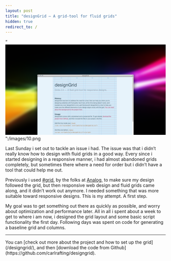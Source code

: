 ```yaml
---
layout: post
title: "designGrid — A grid-tool for fluid grids"
hidden: true
redirect_to: / 
---
```


“<img src="/images/10.png" alt="" width="600">”:/images/10.png

Last <time datetime="2012-04-22">Sunday</time> i set out to tackle an
issue i had. The issue was that i didn’t really know how to design with
fluid grids in a good way. Every since i started designing in a
responsive manner, i had almost abandoned grids completely, but
sometimes there where a need for order but i didn’t have a tool that
could help me out.

Previously i used [\#grid](http://hashgrid.com), by the folks at
[Analog](http://analog.coop), to make sure my design followed the grid,
but then responsive web design and fluid grids came along, and it didn’t
work out anymore. I needed something that was more suitable toward
responsive designs. This is my attempt. A first step.

My goal was to get something out there as quickly as possible, and worry
about optimization and performance later. All in all i spent about a
week to get to where i am now, i designed the grid layout and some basic
script functionality the first day. Following days was spent on code for
generating a baseline grid and columns.

<hr class="divider">
You can [check out more about the project and how to set up the
grid](/designgrid/), and then [download the code from
Github](https://github.com/carlrafting/designgrid).
